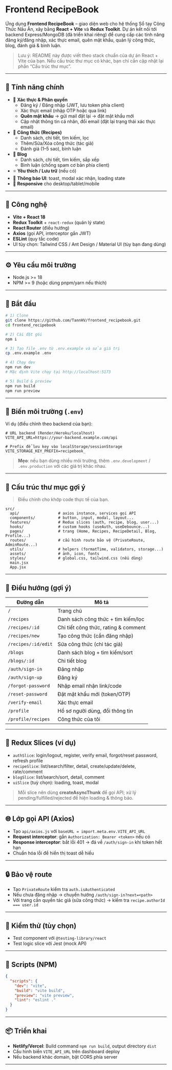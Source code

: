# Frontend RecipeBook

Ứng dụng **Frontend RecipeBook** – giao diện web cho hệ thống Sổ tay Công Thức Nấu Ăn, xây bằng **React + Vite** và **Redux Toolkit**. Dự án kết nối tới backend Express/MongoDB (đã triển khai riêng) để cung cấp các tính năng đăng ký/đăng nhập, xác thực email, quên mật khẩu, quản lý công thức, blog, đánh giá & bình luận.

> Lưu ý: README này được viết theo stack chuẩn của dự án React + Vite của bạn. Nếu cấu trúc thư mục có khác, bạn chỉ cần cập nhật lại phần “Cấu trúc thư mục”.

---

## 🎯 Tính năng chính

- 🔐 **Xác thực & Phân quyền**
  - Đăng ký / Đăng nhập (JWT, lưu token phía client)
  - Xác thực email (nhập OTP hoặc qua link)
  - **Quên mật khẩu** → gửi mail đặt lại → đặt mật khẩu mới
  - Cập nhật thông tin cá nhân, đổi email (đặt lại trạng thái xác thực email)
- 📖 **Công thức (Recipes)**
  - Danh sách, chi tiết, tìm kiếm, lọc
  - Thêm/Sửa/Xóa công thức (tác giả)
  - Đánh giá (1–5 sao), bình luận
- 📰 **Blog**
  - Danh sách, chi tiết, tìm kiếm, sắp xếp
  - Bình luận (chống spam cơ bản phía client)
- ⭐ **Yêu thích / Lưu trữ** (nếu có)
- 💬 **Thông báo UI**: toast, modal xác nhận, loading state
- 📱 **Responsive** cho desktop/tablet/mobile

---

## 🧱 Công nghệ

- **Vite + React 18**
- **Redux Toolkit** + `react-redux` (quản lý state)
- **React Router** (điều hướng)
- **Axios** (gọi API, interceptor gắn JWT)
- **ESLint** (quy tắc code)
- UI tùy chọn: Tailwind CSS / Ant Design / Material UI (tùy bạn đang dùng)

---

## ⚙️ Yêu cầu môi trường

- Node.js >= 18
- NPM >= 9 (hoặc dùng pnpm/yarn nếu thích)

---

## 🚀 Bắt đầu

```bash
# 1) Clone
git clone https://github.com/TannHV/frontend_recipebook.git
cd frontend_recipebook

# 2) Cài đặt gói
npm i

# 3) Tạo file .env từ .env.example và sửa giá trị
cp .env.example .env

# 4) Chạy dev
npm run dev
# Mặc định Vite chạy tại http://localhost:5173

# 5) Build & preview
npm run build
npm run preview
```

---

## 🔑 Biến môi trường (`.env`)

Ví dụ (điều chỉnh theo backend của bạn):

```
# URL backend (Render/Heroku/localhost)
VITE_API_URL=https://your-backend.example.com/api

# Prefix để lưu key vào localStorage/sessionStorage
VITE_STORAGE_KEY_PREFIX=recipebook_
```

> **Mẹo**: nếu bạn dùng nhiều môi trường, thêm `.env.development` / `.env.production` với các giá trị khác nhau.

---

## 📁 Cấu trúc thư mục gợi ý

> Điều chỉnh cho khớp code thực tế của bạn.

```
src/
  api/                 # axios instance, services gọi API
  components/          # button, input, modal, layout...
  features/            # Redux slices (auth, recipe, blog, user...)
  hooks/               # custom hooks (useAuth, useDebounce...)
  pages/               # trang (Home, Recipes, RecipeDetail, Blog, Profile...)
  routes/              # cấu hình route bảo vệ (PrivateRoute, AdminRoute...)
  utils/               # helpers (formatTime, validators, storage...)
  assets/              # ảnh, icon, fonts
  styles/              # global.css, tailwind.css (nếu dùng)
  main.jsx
  App.jsx
```

---

## 🧭 Điều hướng (gợi ý)

| Đường dẫn | Mô tả |
|---|---|
| `/` | Trang chủ |
| `/recipes` | Danh sách công thức + tìm kiếm/lọc |
| `/recipes/:id` | Chi tiết công thức, rating & comment |
| `/recipes/new` | Tạo công thức (cần đăng nhập) |
| `/recipes/:id/edit` | Sửa công thức (chỉ tác giả) |
| `/blogs` | Danh sách blog + tìm kiếm/sort |
| `/blogs/:id` | Chi tiết blog |
| `/auth/sign-in` | Đăng nhập |
| `/auth/sign-up` | Đăng ký |
| `/forgot-password` | Nhập email nhận link/code |
| `/reset-password` | Đặt mật khẩu mới (token/OTP) |
| `/verify-email` | Xác thực email |
| `/profile` | Hồ sơ người dùng, đổi thông tin |
| `/profile/recipes` | Công thức của tôi |

---

## 🧩 Redux Slices (ví dụ)

- `authSlice`: login/logout, register, verify email, forgot/reset password, refresh profile
- `recipeSlice`: list/search/filter, detail, create/update/delete, rate/comment
- `blogSlice`: list/search/sort, detail, comment
- `uiSlice` (tuỳ chọn): loading, toast, modal

> Mỗi slice nên dùng **createAsyncThunk** để gọi API; xử lý pending/fulfilled/rejected để hiện loading & thông báo.

---

## 🌐 Lớp gọi API (Axios)

- Tạo `api/axios.js` với `baseURL = import.meta.env.VITE_API_URL`
- **Request interceptor**: gắn `Authorization: Bearer <token>` nếu có
- **Response interceptor**: bắt lỗi 401 → đá về `/auth/sign-in` khi token hết hạn
- Chuẩn hóa lỗi để hiển thị toast dễ hiểu

---

## 🔒 Bảo vệ route

- Tạo `PrivateRoute` kiểm tra `auth.isAuthenticated`
- Nếu chưa đăng nhập → chuyển hướng `/auth/sign-in?next=<path>`
- Với trang cần quyền tác giả (sửa công thức) → kiểm tra `recipe.authorId === user.id`

---

## 🧪 Kiểm thử (tùy chọn)

- Test component với `@testing-library/react`
- Test logic slice với Jest (mock API)

---

## 🧹 Scripts (NPM)

```json
{
  "scripts": {
    "dev": "vite",
    "build": "vite build",
    "preview": "vite preview",
    "lint": "eslint ."
  }
}
```

---

## 📦 Triển khai

- **Netlify/Vercel**: Build command `npm run build`, output directory `dist`
- Cấu hình biến `VITE_API_URL` trên dashboard deploy
- Nếu backend khác domain, bật CORS phía server

---


